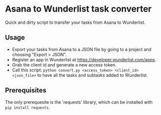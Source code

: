 Asana to Wunderlist task converter
==================================

Quick and dirty script to transfer your tasks from Asana to Wunderlist.

Usage
-----
- Export your tasks from Asana to a JSON file by going to a project and choosing "Export > JSON".
- Register an app in Wunderlist at https://developer.wunderlist.com/apps.
- Grab the client id and generate a new access token.
- Call this script: `python convert.py <access_token> <client_id> <json_file>` to have all the tasks and subtasks added to Wunderlist.

Prerequisites
-------------
The only prerequesite is the 'requests' library, which can be installed with `pip install requests`.
